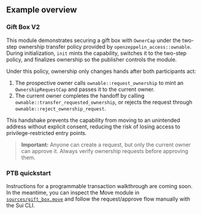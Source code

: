 ## Example overview

### Gift Box V2

This module demonstrates securing a gift box with `OwnerCap` under the two-step ownership transfer policy provided by `openzeppelin_access::ownable`. During initialization, `init` mints the capability, switches it to the two-step policy, and finalizes ownership so the publisher controls the module.

Under this policy, ownership only changes hands after both participants act:

1. The prospective owner calls `ownable::request_ownership` to mint an `OwnershipRequestCap` and passes it to the current owner.
2. The current owner completes the handoff by calling `ownable::transfer_requested_ownership`, or rejects the request through `ownable::reject_ownership_request`.

This handshake prevents the capability from moving to an unintended address without explicit consent, reducing the risk of losing access to privilege-restricted entry points.

> **Important:** Anyone can create a request, but only the current owner can approve it. Always verify ownership requests before approving them.

### PTB quickstart

Instructions for a programmable transaction walkthrough are coming soon. In the meantime, you can inspect the Move module in [`sources/gift_box.move`](./sources/gift_box.move) and follow the request/approve flow manually with the Sui CLI.
